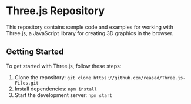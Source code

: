 # Three.js Repository

This repository contains sample code and examples for working with Three.js, a JavaScript library for creating 3D graphics in the browser.

## Getting Started

To get started with Three.js, follow these steps:

1. Clone the repository: `git clone https://github.com/reasad/Three.js-Files.git`
2. Install dependencies: `npm install`
3. Start the development server: `npm start`


